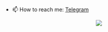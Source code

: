 - 📫 How to reach me: [Telegram](https://t.me/norphine)
<p align="center">
    <a href="https://hits.sh/github.com/baalenciaga/">
        <img src="https://hits.sh/github.com/orzklv.svg?view=today-total&label=Shomurodov's%20Viewers%20(today%20%2F%20total)&color=1A1A1A&labelColor=1A1A1A">
  </a>
</p>
